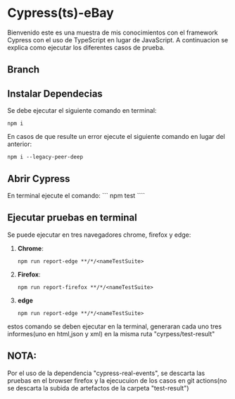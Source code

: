 # Cypress(ts)-eBay
Bienvenido este es una muestra de mis conocimientos con el framework Cypress con el uso de TypeScript en lugar de JavaScript.
A continuacion se explica como ejecutar los diferentes casos de prueba.

## Branch

## Instalar Dependecias

Se debe ejecutar el siguiente comando en terminal:
```
npm i
````
En casos de que resulte un error ejecute el siguiente comando en lugar del anterior:
```
npm i --legacy-peer-deep
````

## Abrir Cypress

En terminal ejecute el comando:
    ```
    npm test
    ````

## Ejecutar pruebas en terminal
Se puede ejecutar en tres navegadores chrome, firefox y edge:

1. **Chrome**:
    ```
    npm run report-edge **/*/<nameTestSuite>
    ````
2. **Firefox**:
    ```
    npm run report-firefox **/*/<nameTestSuite>
    ````    
3. **edge**
    ```
    npm run report-edge **/*/<nameTestSuite>
    ````

estos comando se deben ejecutar en la terminal, generaran cada uno tres informes(uno en html,json y xml) en la misma ruta "cyrpess/test-result"

## NOTA:

Por el uso de la dependencia "cypress-real-events", se descarta las pruebas en el browser firefox y la ejecucuion de los casos en git actions(no se descarta la subida de artefactos de la carpeta "test-result")